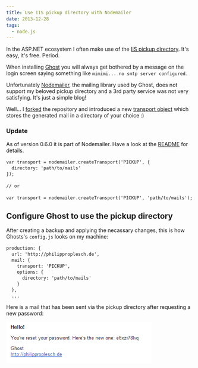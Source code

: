 ```yaml
---
title: Use IIS pickup directory with Nodemailer
date: 2013-12-28
tags:
  - node.js
---
```

In the ASP.NET ecosystem I often make use of the [IIS pickup directory](http://msdn.microsoft.com/en-us/library/ms164241(v=vs.110).aspx). It's easy, it's free. Period.

When installing [Ghost](https://ghost.org/) you will always get bothered by a message on the login screen saying something like `mimimi... no smtp server configured`.

Unfortunately [Nodemailer](http://www.nodemailer.com/), the mailing library used by Ghost, does not support my beloved pickup directory and a 3rd party service was not very satisfying. It's just a simple blog!

Well... I [forked](https://github.com/philipproplesch/Nodemailer) the repository and introduced a new [transport object](https://github.com/philipproplesch/Nodemailer/blob/master/lib/engines/pickup-directory.js) which stores the generated mail in a directory of your choice :)

### Update

As of version 0.6.0 it is part of Nodemailer. Have a look at the [README](https://github.com/andris9/Nodemailer/blob/master/README.md#setting-up-pickup) for details.

    var transport = nodemailer.createTransport('PICKUP', {
      directory: 'path/to/mails'
    });
    
    // or
    
    var transport = nodemailer.createTransport('PICKUP', 'path/to/mails');

## Configure Ghost to use the pickup directory

After creating a backup and applying the necassary changes, this is how Ghosts's `config.js` looks on my machine:

    production: {
      url: 'http://philipproplesch.de',
      mail: {
        transport: 'PICKUP',
        options: {				
          directory: 'path/to/mails'
        }
      },
      ...

Here is a mail that has been sent via the pickup directory after requesting a new password:

![Password reset mail](/images/ghost_pw_reset_PNG.png)
